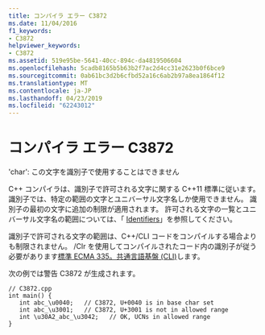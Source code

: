 ```yaml
---
title: コンパイラ エラー C3872
ms.date: 11/04/2016
f1_keywords:
- C3872
helpviewer_keywords:
- C3872
ms.assetid: 519e95be-5641-40cc-894c-da4819506604
ms.openlocfilehash: 5cadb8165b5b63b2f7ac2d4cc31e2623b0f6bce9
ms.sourcegitcommit: 0ab61bc3d2b6cfbd52a16c6ab2b97a8ea1864f12
ms.translationtype: MT
ms.contentlocale: ja-JP
ms.lasthandoff: 04/23/2019
ms.locfileid: "62243012"
---
```

# <a name="compiler-error-c3872"></a>コンパイラ エラー C3872

'char': この文字を識別子で使用することはできません

C++ コンパイラは、識別子で許可される文字に関する C++11 標準に従います。 識別子では、特定の範囲の文字とユニバーサル文字名しか使用できません。 識別子の最初の文字に追加の制限が適用されます。 許可される文字の一覧とユニバーサル文字名の範囲については、「 [Identifiers](../../cpp/identifiers-cpp.md)」を参照してください。

識別子で許可される文字の範囲は、C++/CLI コードをコンパイルする場合よりも制限されません。 /Clr を使用してコンパイルされたコード内の識別子が従う必要があります[標準 ECMA 335。共通言語基盤 (CLI)](http://www.ecma-international.org/publications/standards/Ecma-335.htm)します。

次の例では警告 C3872 が生成されます。

```
// C3872.cpp
int main() {
   int abc_\u0040;   // C3872, U+0040 is in base char set
   int abc_\u3001;   // C3872, U+3001 is not in allowed range
   int \u30A2_abc_\u3042;   // OK, UCNs in allowed range
}
```